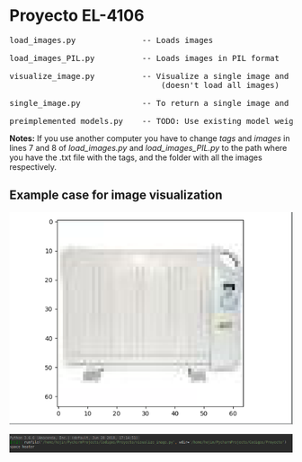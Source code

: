 # Proyecto EL-4106

<pre>
load_images.py              -- Loads images

load_images_PIL.py          -- Loads images in PIL format

visualize_image.py          -- Visualize a single image and its tag 
                                (doesn't load all images)

single_image.py             -- To return a single image and its tag

preimplemented_models.py    -- TODO: Use existing model weights
</pre>

<b>Notes:</b> If you use another computer you have to change <i>tags</i>
and <i>images</i> in lines 7 and 8 of <i>load_images.py</i> and
<i>load_images_PIL.py</i> to the path where you have the .txt file
with the tags, and the folder with all the images respectively. 

## Example case for image visualization

![Example image](Examples/example_image.png)

![Example text](Examples/example_text.png)

